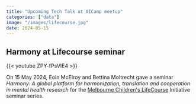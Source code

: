 ```yaml
---
title: "Upcoming Tech Talk at AICamp meetup"
categories: ["data"]
image: "/images/lifecourse.jpg"
date: 2024-05-15
---
```


## Harmony at Lifecourse seminar

{{< youtube ZPY-fPsVIE4 >}}

On 15 May 2024, Eoin McElroy and Bettina Moltrecht gave a seminar *Harmony: A global platform for harmonization, translation and cooperation in mental health research* for the [Melbourne Children's LifeCourse](https://lifecourse.melbournechildrens.com/) Initiative seminar series.

